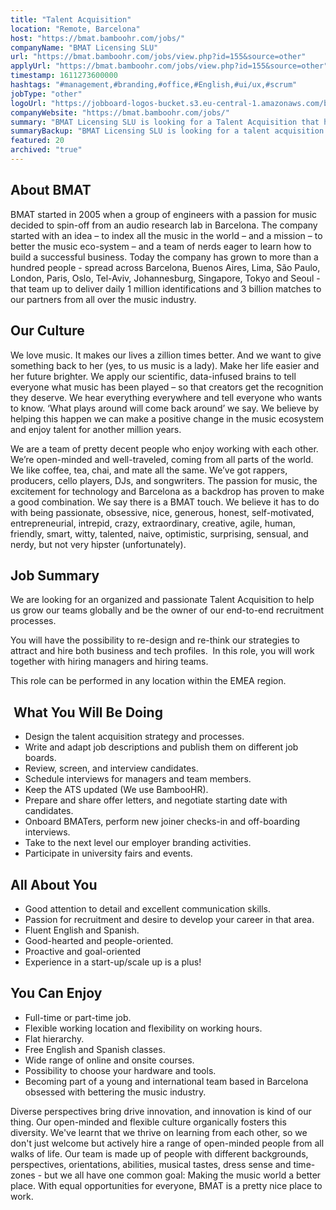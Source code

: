 ```yaml
---
title: "Talent Acquisition"
location: "Remote, Barcelona"
host: "https://bmat.bamboohr.com/jobs/"
companyName: "BMAT Licensing SLU"
url: "https://bmat.bamboohr.com/jobs/view.php?id=155&source=other"
applyUrl: "https://bmat.bamboohr.com/jobs/view.php?id=155&source=other"
timestamp: 1611273600000
hashtags: "#management,#branding,#office,#English,#ui/ux,#scrum"
jobType: "other"
logoUrl: "https://jobboard-logos-bucket.s3.eu-central-1.amazonaws.com/bmat-licensing-slu"
companyWebsite: "https://bmat.bamboohr.com/jobs/"
summary: "BMAT Licensing SLU is looking for a Talent Acquisition that has excellent communication skills and attention to details."
summaryBackup: "BMAT Licensing SLU is looking for a talent acquisition that has experience in: #management, #branding, #ui/ux."
featured: 20
archived: "true"
---
```


## About BMAT

BMAT started in 2005 when a group of engineers with a passion for music decided to spin-off from an audio research lab in Barcelona. The company started with an idea – to index all the music in the world – and a mission – to better the music eco-system – and a team of nerds eager to learn how to build a successful business. Today the company has grown to more than a hundred people - spread across Barcelona, Buenos Aires, Lima, São Paulo, London, Paris, Oslo, Tel-Aviv, Johannesburg, Singapore, Tokyo and Seoul - that team up to deliver daily 1 million identifications and 3 billion matches to our partners from all over the music industry.

## Our Culture

We love music. It makes our lives a zillion times better. And we want to give something back to her (yes, to us music is a lady). Make her life easier and her future brighter. We apply our scientific, data-infused brains to tell everyone what music has been played – so that creators get the recognition they deserve. We hear everything everywhere and tell everyone who wants to know. ‘What plays around will come back around’ we say. We believe by helping this happen we can make a positive change in the music ecosystem and enjoy talent for another million years.

We are a team of pretty decent people who enjoy working with each other. We’re open-minded and well-traveled, coming from all parts of the world. We like coffee, tea, chai, and mate all the same. We’ve got rappers, producers, cello players, DJs, and songwriters. The passion for music, the excitement for technology and Barcelona as a backdrop has proven to make a good combination. We say there is a BMAT touch. We believe it has to do with being passionate, obsessive, nice, generous, honest, self-motivated, entrepreneurial, intrepid, crazy, extraordinary, creative, agile, human, friendly, smart, witty, talented, naive, optimistic, surprising, sensual, and nerdy, but not very hipster (unfortunately).

## Job Summary

We are looking for an organized and passionate Talent Acquisition to help us grow our teams globally and be the owner of our end-to-end recruitment processes.

You will have the possibility to re-design and re-think our strategies to attract and hire both business and tech profiles.  In this role, you will work together with hiring managers and hiring teams.

This role can be performed in any location within the EMEA region.

##  What You Will Be Doing

*   Design the talent acquisition strategy and processes.
*   Write and adapt job descriptions and publish them on different job boards.
*   Review, screen, and interview candidates.
*   Schedule interviews for managers and team members.
*   Keep the ATS updated (We use BambooHR).
*   Prepare and share offer letters, and negotiate starting date with candidates.
*   Onboard BMATers, perform new joiner checks-in and off-boarding interviews.
*   Take to the next level our employer branding activities.
*   Participate in university fairs and events. 

## All About You

*   Good attention to detail and excellent communication skills.
*   Passion for recruitment and desire to develop your career in that area.
*   Fluent English and Spanish.
*   Good-hearted and people-oriented.
*   Proactive and goal-oriented
*   Experience in a start-up/scale up is a plus!

## You Can Enjoy  

*   Full-time or part-time job.
*   Flexible working location and flexibility on working hours.
*   Flat hierarchy. 
*   Free English and Spanish classes.
*   Wide range of online and onsite courses.
*   Possibility to choose your hardware and tools.  
*   Becoming part of a young and international team based in Barcelona obsessed with bettering the music industry.

Diverse perspectives bring drive innovation, and innovation is kind of our thing. Our open-minded and flexible culture organically fosters this diversity. We've learnt that we thrive on learning from each other, so we don't just welcome but actively hire a range of open-minded people from all walks of life. Our team is made up of people with different backgrounds, perspectives, orientations, abilities, musical tastes, dress sense and time-zones - but we all have one common goal: Making the music world a better place. With equal opportunities for everyone, BMAT is a pretty nice place to work.
